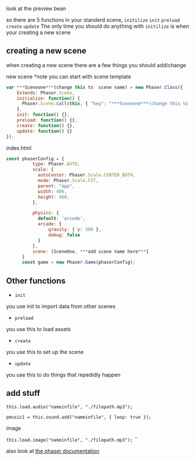 look at the preview bean


so there are 5 functions in your standerd scene, `initilize` `init` `preload` `create` `update`
The only time you should do anything with `initilize` is when your creating a new scene

creating a new scene
-
when creating a new scene there are a few things you should add/change 

new scene *note you can start with scene template
```js
var ***Sceneone***(change this to  scene name) = new Phaser.Class({
    Extends: Phaser.Scene,
    initialize: function() {
      Phaser.Scene.call(this, { "key": "***Sceneone***(change this to  scene name)" });
    },
    init: function() {},
    preload: function() {},
    create: function() {},
    update: function() {}
});
```

index.html
```js
const phaserConfig = {
          type: Phaser.AUTO,
          scale: {
            autoCenter: Phaser.Scale.CENTER_BOTH,
            mode: Phaser.Scale.FIT,
            parent: "app",
            width: 400,
            height: 400,
          },

          physics: {
            default: 'arcade',
            arcade: {
                gravity: { y: 300 },
                debug: false
            }
          },
          scene: [SceneOne, ***add scene name here***]
      }
      const game = new Phaser.Game(phaserConfig);
```

Other functions
-

- `init`

you use init to import data from other scenes

- `preload`

you use this to load assets

- `create`

you use this to set up the scene

- `update`

you use this to do things that repedidly happen

add stuff
-

`this.load.audio("nameinfile", "./filepath.mp3");`

`pmusic1 = this.sound.add("nameinfile", { loop: true });`

image

`this.load.image("nameinfile", "./filepath.mp3");`
``

also look at [the phaser documentation](https://photonstorm.github.io/phaser3-docs/) 